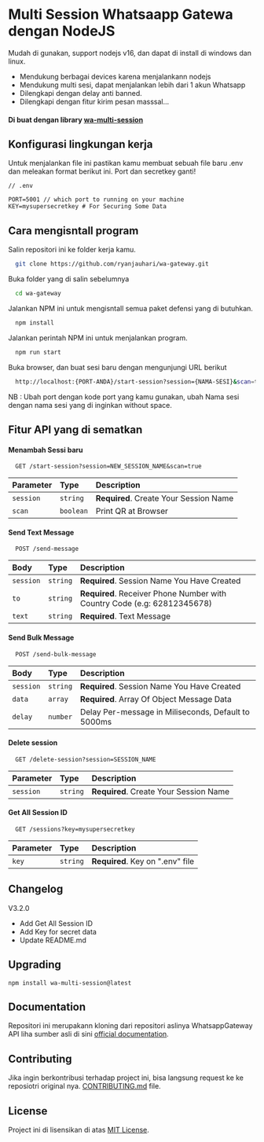 # Multi Session Whatsaapp Gatewa dengan NodeJS

Mudah di gunakan, support nodejs v16, dan dapat di install di windows dan linux.

- Mendukung berbagai devices karena menjalankann nodejs
- Mendukung multi sesi, dapat menjalankan lebih dari 1 akun Whatsapp
- Dilengkapi dengan delay anti banned.
- Dilengkapi dengan fitur kirim pesan masssal...

#### Di buat dengan library [wa-multi-session](https://github.com/mimamch/wa-multi-session)

## Konfigurasi lingkungan kerja

Untuk menjalankan file ini pastikan kamu membuat sebuah file baru .env dan meleakan format berikut ini. Port dan secretkey ganti!

```
// .env

PORT=5001 // which port to running on your machine
KEY=mysupersecretkey # For Securing Some Data
```

## Cara mengisntall program

Salin repositori ini ke folder kerja kamu.

```bash
  git clone https://github.com/ryanjauhari/wa-gateway.git
```

Buka folder yang di salin sebelumnya

```bash
  cd wa-gateway
```

Jalankan NPM ini untuk mengisntall semua paket defensi yang di butuhkan.

```bash
  npm install
```

Jalankan perintah NPM ini untuk menjalankan program.

```bash
  npm run start
```

Buka browser, dan buat sesi baru dengan mengunjungi URL berikut

```bash
  http://localhost:{PORT-ANDA}/start-session?session={NAMA-SESI}&scan=true
```

NB : Ubah port dengan kode port yang kamu gunakan, ubah Nama sesi dengan nama sesi yang di inginkan without space.


## Fitur API yang di sematkan

#### Menambah Sessi baru

```
  GET /start-session?session=NEW_SESSION_NAME&scan=true
```

| Parameter | Type      | Description                            |
| :-------- | :-------- | :------------------------------------- |
| `session` | `string`  | **Required**. Create Your Session Name |
| `scan`    | `boolean` | Print QR at Browser                    |

#### Send Text Message

```
  POST /send-message
```

| Body      | Type     | Description                                                              |
| :-------- | :------- | :----------------------------------------------------------------------- |
| `session` | `string` | **Required**. Session Name You Have Created                              |
| `to`      | `string` | **Required**. Receiver Phone Number with Country Code (e.g: 62812345678) |
| `text`    | `string` | **Required**. Text Message                                               |

#### Send Bulk Message

```
  POST /send-bulk-message
```

| Body      | Type     | Description                                         |
| :-------- | :------- | :-------------------------------------------------- |
| `session` | `string` | **Required**. Session Name You Have Created         |
| `data`    | `array`  | **Required**. Array Of Object Message Data          |
| `delay`   | `number` | Delay Per-message in Miliseconds, Default to 5000ms |

#### Delete session

```
  GET /delete-session?session=SESSION_NAME
```

| Parameter | Type     | Description                            |
| :-------- | :------- | :------------------------------------- |
| `session` | `string` | **Required**. Create Your Session Name |

#### Get All Session ID

```
  GET /sessions?key=mysupersecretkey
```

| Parameter | Type     | Description                      |
| :-------- | :------- | :------------------------------- |
| `key`     | `string` | **Required**. Key on ".env" file |

## Changelog

V3.2.0

- Add Get All Session ID
- Add Key for secret data
- Update README.md

## Upgrading

```
npm install wa-multi-session@latest
```

## Documentation

Repositori ini merupakann kloning dari repositori aslinya WhatsappGateway API liha sumber asli di sini [official documentation](https://github.com/mimamch/wa-gateway).

## Contributing

Jika ingin berkontribusi terhadap project ini, bisa langsung request ke ke reposiotri original nya. [CONTRIBUTING.md](https://github.com/mimamch/wa-gateway/blob/main/CONTRIBUTING.md) file.

## License

Project ini di lisensikan di atas [MIT License](https://github.com/mimamch/wa-gateway/blob/main/LICENSE).
